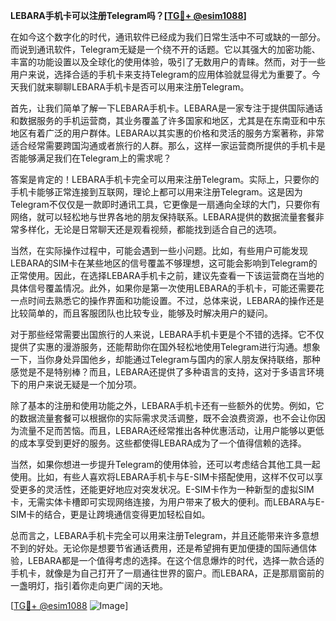 **LEBARA手机卡可以注册Telegram吗？[[TG💪+ @esim1088](https://t.me/s/esim1088)]**

在如今这个数字化的时代，通讯软件已经成为我们日常生活中不可或缺的一部分。而说到通讯软件，Telegram无疑是一个绕不开的话题。它以其强大的加密功能、丰富的功能设置以及全球化的使用体验，吸引了无数用户的青睐。然而，对于一些用户来说，选择合适的手机卡来支持Telegram的应用体验就显得尤为重要了。今天我们就来聊聊LEBARA手机卡是否可以用来注册Telegram。

首先，让我们简单了解一下LEBARA手机卡。LEBARA是一家专注于提供国际通话和数据服务的手机运营商，其业务覆盖了许多国家和地区，尤其是在东南亚和中东地区有着广泛的用户群体。LEBARA以其实惠的价格和灵活的服务方案著称，非常适合经常需要跨国沟通或者旅行的人群。那么，这样一家运营商所提供的手机卡是否能够满足我们在Telegram上的需求呢？

答案是肯定的！LEBARA手机卡完全可以用来注册Telegram。实际上，只要你的手机卡能够正常连接到互联网，理论上都可以用来注册Telegram。这是因为Telegram不仅仅是一款即时通讯工具，它更像是一扇通向全球的大门，只要你有网络，就可以轻松地与世界各地的朋友保持联系。LEBARA提供的数据流量套餐非常多样化，无论是日常聊天还是观看视频，都能找到适合自己的选项。

当然，在实际操作过程中，可能会遇到一些小问题。比如，有些用户可能发现LEBARA的SIM卡在某些地区的信号覆盖不够理想，这可能会影响到Telegram的正常使用。因此，在选择LEBARA手机卡之前，建议先查看一下该运营商在当地的具体信号覆盖情况。此外，如果你是第一次使用LEBARA的手机卡，可能还需要花一点时间去熟悉它的操作界面和功能设置。不过，总体来说，LEBARA的操作还是比较简单的，而且客服团队也比较专业，能够及时解决用户的疑问。

对于那些经常需要出国旅行的人来说，LEBARA手机卡更是个不错的选择。它不仅提供了实惠的漫游服务，还能帮助你在国外轻松地使用Telegram进行沟通。想象一下，当你身处异国他乡，却能通过Telegram与国内的家人朋友保持联络，那种感觉是不是特别棒？而且，LEBARA还提供了多种语言的支持，这对于多语言环境下的用户来说无疑是一个加分项。

除了基本的注册和使用功能之外，LEBARA手机卡还有一些额外的优势。例如，它的数据流量套餐可以根据你的实际需求灵活调整，既不会浪费资源，也不会让你因为流量不足而苦恼。而且，LEBARA还经常推出各种优惠活动，让用户能够以更低的成本享受到更好的服务。这些都使得LEBARA成为了一个值得信赖的选择。

当然，如果你想进一步提升Telegram的使用体验，还可以考虑结合其他工具一起使用。比如，有些人喜欢将LEBARA手机卡与E-SIM卡搭配使用，这样不仅可以享受更多的灵活性，还能更好地应对突发状况。E-SIM卡作为一种新型的虚拟SIM卡，无需实体卡槽即可实现网络连接，为用户带来了极大的便利。而LEBARA与E-SIM卡的结合，更是让跨境通信变得更加轻松自如。

总而言之，LEBARA手机卡完全可以用来注册Telegram，并且还能带来许多意想不到的好处。无论你是想要节省通话费用，还是希望拥有更加便捷的国际通信体验，LEBARA都是一个值得考虑的选择。在这个信息爆炸的时代，选择一款合适的手机卡，就像是为自己打开了一扇通往世界的窗户。而LEBARA，正是那扇窗前的一盏明灯，指引着你走向更广阔的天地。

[[TG💪+ @esim1088](https://t.me/s/esim1088) ![Image](https://i.postimg.cc/4NQfJmqS/Snipaste-2025-05-13-00-14-12.png)]